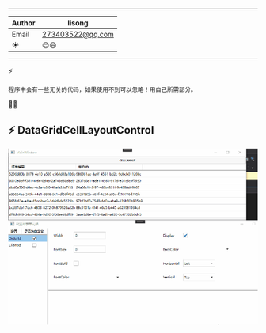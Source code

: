 ****

|Author|lisong|
|---|---
|Email|273403522@qq.com
|:sunny:|:blush::smile:

****

:zap:
```
程序中会有一些无关的代码，如果使用不到可以忽略！用自己所需部分。
```

:muscle::muscle: 

:zap: DataGridCellLayoutControl  
------
![](https://github.com/lison999/DataGridCellLayout/blob/main/DataGridCell.gif)


